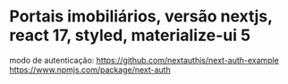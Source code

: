 # Portais imobiliários, versão nextjs, react 17, styled, materialize-ui 5


modo de autenticação: https://github.com/nextauthjs/next-auth-example
https://www.npmjs.com/package/next-auth